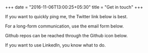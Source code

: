 +++
date = "2016-11-06T13:00:25+05:30"
title = "Get in touch"
+++

If you want to quickly ping me, the Twitter link below is best.

For a long-form communication, use the email form below.

Github repos can be reached through the Github icon below.

If you want to use LinkedIn, you know what to do.
